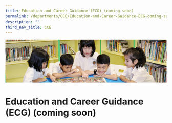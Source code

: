 ```yaml
---
title: Education and Career Guidance (ECG) (coming soon)
permalink: /departments/CCE/Education-and-Career-Guidance-ECG-coming-soon/
description: ""
third_nav_title: CCE
---
```



![](/images/banner.gif)

Education and Career Guidance (ECG) (coming soon)
=================================================